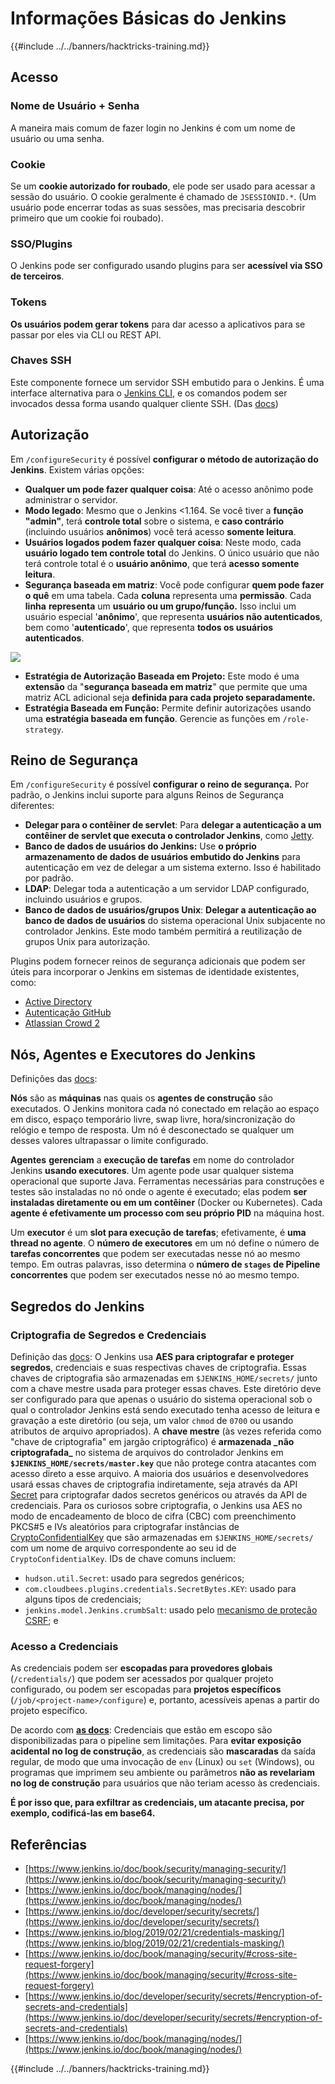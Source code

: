 # Informações Básicas do Jenkins

{{#include ../../banners/hacktricks-training.md}}

## Acesso

### Nome de Usuário + Senha

A maneira mais comum de fazer login no Jenkins é com um nome de usuário ou uma senha.

### Cookie

Se um **cookie autorizado for roubado**, ele pode ser usado para acessar a sessão do usuário. O cookie geralmente é chamado de `JSESSIONID.*`. (Um usuário pode encerrar todas as suas sessões, mas precisaria descobrir primeiro que um cookie foi roubado).

### SSO/Plugins

O Jenkins pode ser configurado usando plugins para ser **acessível via SSO de terceiros**.

### Tokens

**Os usuários podem gerar tokens** para dar acesso a aplicativos para se passar por eles via CLI ou REST API.

### Chaves SSH

Este componente fornece um servidor SSH embutido para o Jenkins. É uma interface alternativa para o [Jenkins CLI](https://www.jenkins.io/doc/book/managing/cli/), e os comandos podem ser invocados dessa forma usando qualquer cliente SSH. (Das [docs](https://plugins.jenkins.io/sshd/))

## Autorização

Em `/configureSecurity` é possível **configurar o método de autorização do Jenkins**. Existem várias opções:

- **Qualquer um pode fazer qualquer coisa**: Até o acesso anônimo pode administrar o servidor.
- **Modo legado**: Mesmo que o Jenkins <1.164. Se você tiver a **função "admin"**, terá **controle total** sobre o sistema, e **caso contrário** (incluindo usuários **anônimos**) você terá acesso **somente leitura**.
- **Usuários logados podem fazer qualquer coisa**: Neste modo, cada **usuário logado tem controle total** do Jenkins. O único usuário que não terá controle total é o **usuário anônimo**, que terá **acesso somente leitura**.
- **Segurança baseada em matriz**: Você pode configurar **quem pode fazer o quê** em uma tabela. Cada **coluna** representa uma **permissão**. Cada **linha** **representa** um **usuário ou um grupo/função.** Isso inclui um usuário especial '**anônimo**', que representa **usuários não autenticados**, bem como '**autenticado**', que representa **todos os usuários autenticados**.

![](<../../images/image (149).png>)

- **Estratégia de Autorização Baseada em Projeto:** Este modo é uma **extensão** da "**segurança baseada em matriz**" que permite que uma matriz ACL adicional seja **definida para cada projeto separadamente.**
- **Estratégia Baseada em Função:** Permite definir autorizações usando uma **estratégia baseada em função**. Gerencie as funções em `/role-strategy`.

## **Reino de Segurança**

Em `/configureSecurity` é possível **configurar o reino de segurança.** Por padrão, o Jenkins inclui suporte para alguns Reinos de Segurança diferentes:

- **Delegar para o contêiner de servlet**: Para **delegar a autenticação a um contêiner de servlet que executa o controlador Jenkins**, como [Jetty](https://www.eclipse.org/jetty/).
- **Banco de dados de usuários do Jenkins:** Use **o próprio armazenamento de dados de usuários embutido do Jenkins** para autenticação em vez de delegar a um sistema externo. Isso é habilitado por padrão.
- **LDAP**: Delegar toda a autenticação a um servidor LDAP configurado, incluindo usuários e grupos.
- **Banco de dados de usuários/grupos Unix**: **Delegar a autenticação ao banco de dados de usuários** do sistema operacional Unix subjacente no controlador Jenkins. Este modo também permitirá a reutilização de grupos Unix para autorização.

Plugins podem fornecer reinos de segurança adicionais que podem ser úteis para incorporar o Jenkins em sistemas de identidade existentes, como:

- [Active Directory](https://plugins.jenkins.io/active-directory)
- [Autenticação GitHub](https://plugins.jenkins.io/github-oauth)
- [Atlassian Crowd 2](https://plugins.jenkins.io/crowd2)

## Nós, Agentes e Executores do Jenkins

Definições das [docs](https://www.jenkins.io/doc/book/managing/nodes/):

**Nós** são as **máquinas** nas quais os **agentes de construção** são executados. O Jenkins monitora cada nó conectado em relação ao espaço em disco, espaço temporário livre, swap livre, hora/sincronização do relógio e tempo de resposta. Um nó é desconectado se qualquer um desses valores ultrapassar o limite configurado.

**Agentes** **gerenciam** a **execução de tarefas** em nome do controlador Jenkins **usando executores**. Um agente pode usar qualquer sistema operacional que suporte Java. Ferramentas necessárias para construções e testes são instaladas no nó onde o agente é executado; elas podem **ser instaladas diretamente ou em um contêiner** (Docker ou Kubernetes). Cada **agente é efetivamente um processo com seu próprio PID** na máquina host.

Um **executor** é um **slot para execução de tarefas**; efetivamente, é **uma thread no agente**. O **número de executores** em um nó define o número de **tarefas concorrentes** que podem ser executadas nesse nó ao mesmo tempo. Em outras palavras, isso determina o **número de `stages` de Pipeline concorrentes** que podem ser executados nesse nó ao mesmo tempo.

## Segredos do Jenkins

### Criptografia de Segredos e Credenciais

Definição das [docs](https://www.jenkins.io/doc/developer/security/secrets/#encryption-of-secrets-and-credentials): O Jenkins usa **AES para criptografar e proteger segredos**, credenciais e suas respectivas chaves de criptografia. Essas chaves de criptografia são armazenadas em `$JENKINS_HOME/secrets/` junto com a chave mestre usada para proteger essas chaves. Este diretório deve ser configurado para que apenas o usuário do sistema operacional sob o qual o controlador Jenkins está sendo executado tenha acesso de leitura e gravação a este diretório (ou seja, um valor `chmod` de `0700` ou usando atributos de arquivo apropriados). A **chave mestre** (às vezes referida como "chave de criptografia" em jargão criptográfico) é **armazenada \_não criptografada\_** no sistema de arquivos do controlador Jenkins em **`$JENKINS_HOME/secrets/master.key`** que não protege contra atacantes com acesso direto a esse arquivo. A maioria dos usuários e desenvolvedores usará essas chaves de criptografia indiretamente, seja através da API [Secret](https://javadoc.jenkins.io/byShortName/Secret) para criptografar dados secretos genéricos ou através da API de credenciais. Para os curiosos sobre criptografia, o Jenkins usa AES no modo de encadeamento de bloco de cifra (CBC) com preenchimento PKCS#5 e IVs aleatórios para criptografar instâncias de [CryptoConfidentialKey](https://javadoc.jenkins.io/byShortName/CryptoConfidentialKey) que são armazenadas em `$JENKINS_HOME/secrets/` com um nome de arquivo correspondente ao seu id de `CryptoConfidentialKey`. IDs de chave comuns incluem:

- `hudson.util.Secret`: usado para segredos genéricos;
- `com.cloudbees.plugins.credentials.SecretBytes.KEY`: usado para alguns tipos de credenciais;
- `jenkins.model.Jenkins.crumbSalt`: usado pelo [mecanismo de proteção CSRF](https://www.jenkins.io/doc/book/managing/security/#cross-site-request-forgery); e

### Acesso a Credenciais

As credenciais podem ser **escopadas para provedores globais** (`/credentials/`) que podem ser acessados por qualquer projeto configurado, ou podem ser escopadas para **projetos específicos** (`/job/<project-name>/configure`) e, portanto, acessíveis apenas a partir do projeto específico.

De acordo com [**as docs**](https://www.jenkins.io/blog/2019/02/21/credentials-masking/): Credenciais que estão em escopo são disponibilizadas para o pipeline sem limitações. Para **evitar exposição acidental no log de construção**, as credenciais são **mascaradas** da saída regular, de modo que uma invocação de `env` (Linux) ou `set` (Windows), ou programas que imprimem seu ambiente ou parâmetros **não as revelariam no log de construção** para usuários que não teriam acesso às credenciais.

**É por isso que, para exfiltrar as credenciais, um atacante precisa, por exemplo, codificá-las em base64.**

## Referências

- [https://www.jenkins.io/doc/book/security/managing-security/](https://www.jenkins.io/doc/book/security/managing-security/)
- [https://www.jenkins.io/doc/book/managing/nodes/](https://www.jenkins.io/doc/book/managing/nodes/)
- [https://www.jenkins.io/doc/developer/security/secrets/](https://www.jenkins.io/doc/developer/security/secrets/)
- [https://www.jenkins.io/blog/2019/02/21/credentials-masking/](https://www.jenkins.io/blog/2019/02/21/credentials-masking/)
- [https://www.jenkins.io/doc/book/managing/security/#cross-site-request-forgery](https://www.jenkins.io/doc/book/managing/security/#cross-site-request-forgery)
- [https://www.jenkins.io/doc/developer/security/secrets/#encryption-of-secrets-and-credentials](https://www.jenkins.io/doc/developer/security/secrets/#encryption-of-secrets-and-credentials)
- [https://www.jenkins.io/doc/book/managing/nodes/](https://www.jenkins.io/doc/book/managing/nodes/)

{{#include ../../banners/hacktricks-training.md}}
